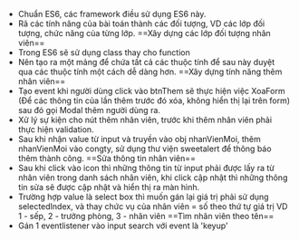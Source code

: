 - Chuẩn ES6, các framework điều sử dụng ES6 này.
- Rã các tính năng của bài toán thành các đối tượng, VD các lớp đối tượng, chức năng của từng lớp.
==Xây dựng các lớp đối tượng nhân viên==
- Trong ES6 sẽ sử dụng class thay cho function 
- Nên tạo ra một mảng để chứa tất cả các thuộc tính để sau này duyệt qua các thuộc tính một cách dễ dàng hơn.
==Xây dựng tính năng thêm nhân viên==
- Tạo event khi người dùng click vào btnThem sẽ thực hiện việc XoaForm (Để các thông tin của lần thêm trước đó xóa, không hiển thị lại trên form) sau đó gọi Modal thêm người dùng ra.
- Xử lý sự kiện cho nút thêm nhân viên, trước khi thêm nhân viên phải thực hiện validation.
- Sau khi nhận value từ input và truyền vào obj nhanVienMoi, thêm nhanVienMoi vào congty, sử dụng thư viện sweetalert để thông báo thêm thành công.
==Sửa thông tin nhân viên==
- Sau khi click vào icon thì những thông tin từ input phải được lấy ra từ nhân viên trong danh sách nhân viên, khi click cập nhật thì những thông tin sửa sẽ được cập nhật và hiển thị ra màn hình.
- Trường hợp value là select box thì muốn gán lại giá trị phải sử dụng selectedIndex, và thay chức vụ của nhân viên = số theo thứ tự giá trị VD 1 - sếp, 2 - trưởng phòng, 3 - nhân viên
==Tìm nhân viên theo tên==
- Gán 1 eventlistener vào input search với event là 'keyup'